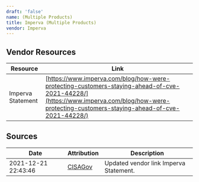 ```yaml
---
draft: 'false'
name: (Multiple Products)
title: Imperva (Multiple Products)
vendor: Imperva
---
```


## Vendor Resources
| Resource | Link |
| --- | --- |
| Imperva Statement | [https://www.imperva.com/blog/how-were-protecting-customers-staying-ahead-of-cve-2021-44228/](https://www.imperva.com/blog/how-were-protecting-customers-staying-ahead-of-cve-2021-44228/) |



## Sources
| Date | Attribution | Description |
| --- | --- | --- |
| 2021-12-21 22:43:46 | [CISAGov](https://raw.githubusercontent.com/cisagov/log4j-affected-db/develop/README.md) | Updated vendor link Imperva Statement.  |
